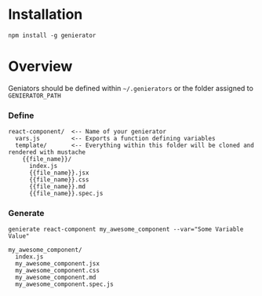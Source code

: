 # Installation

`npm install -g genierator`

# Overview

Geniators should be defined within `~/.genierators` or the folder assigned to `GENIERATOR_PATH`

### Define

```
react-component/  <-- Name of your genierator
  vars.js         <-- Exports a function defining variables
  template/       <-- Everything within this folder will be cloned and rendered with mustache
    {{file_name}}/
      index.js
      {{file_name}}.jsx
      {{file_name}}.css
      {{file_name}}.md
      {{file_name}}.spec.js
```

### Generate

`genierate react-component my_awesome_component --var="Some Variable Value"`

```
my_awesome_component/
  index.js
  my_awesome_component.jsx
  my_awesome_component.css
  my_awesome_component.md
  my_awesome_component.spec.js
```
